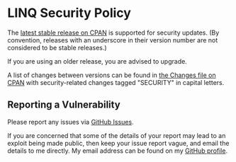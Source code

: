# LINQ Security Policy

The [latest stable release on CPAN](https://metacpan.org/release/LINQ)
is supported for security updates. (By convention, releases with an underscore
in their version number are not considered to be stable releases.)

If you are using an older release, you are advised to upgrade.

A list of changes between versions can be found in
[the Changes file on CPAN](https://metacpan.org/changes/distribution/LINQ)
with security-related changes tagged "SECURITY" in capital letters.

## Reporting a Vulnerability

Please report any issues via [GitHub Issues](https://github.com/tobyink/p5-linq/issues).

If you are concerned that some of the details of your report may lead to an
exploit being made public, then keep your issue report vague, and email the
details to me directly. My email address can be found on my
[GitHub profile](https://github.com/tobyink).
